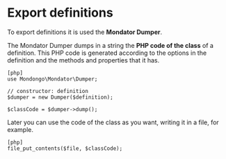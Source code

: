 Export definitions
==================

To export definitions it is used the **Mondator Dumper**.

The Mondator Dumper dumps in a string the **PHP code of the class** of
a definition. This PHP code is generated according to the options in the definition and
the methods and properties that it has.

    [php]
    use Mondongo\Mondator\Dumper;

    // constructor: definition
    $dumper = new Dumper($definition);

    $classCode = $dumper->dump();

Later you can use the code of the class as you want, writing it in a
file, for example.

    [php]
    file_put_contents($file, $classCode);
